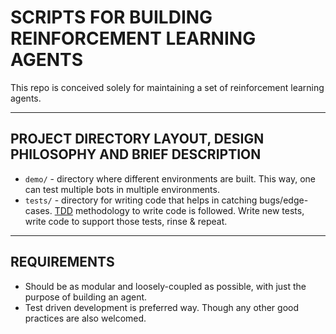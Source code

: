 # SCRIPTS FOR BUILDING REINFORCEMENT LEARNING AGENTS

This repo is conceived solely for maintaining a set of reinforcement learning agents. 

---

## PROJECT DIRECTORY LAYOUT, DESIGN PHILOSOPHY AND BRIEF DESCRIPTION

- `demo/` - directory where different environments are built. This way, one can test multiple bots in multiple environments.
- `tests/` - directory for writing code that helps in catching bugs/edge-cases. [TDD](https://en.wikipedia.org/wiki/Test-driven_development) methodology to write code is followed. Write new tests, write code to support those tests, rinse & repeat. 

---

## REQUIREMENTS

* Should be as modular and loosely-coupled as possible, with just the purpose of building an agent.
* Test driven development is preferred way. Though any other good practices are also welcomed.